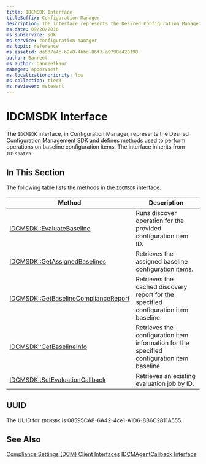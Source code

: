 ```yaml
---
title: IDCMSDK Interface
titleSuffix: Configuration Manager
description: The interface represents the Desired Configuration Management SDK and defines methods used to perform operations on baseline configuration items.
ms.date: 09/20/2016
ms.subservice: sdk
ms.service: configuration-manager
ms.topic: reference
ms.assetid: da537a4c-b9a8-4bbd-86f3-a9798a420198
author: Banreet
ms.author: banreetkaur
manager: apoorvseth
ms.localizationpriority: low
ms.collection: tier3
ms.reviewer: mstewart
---
```

# IDCMSDK Interface
The `IDCMSDK` interface, in Configuration Manager, represents the Desired Configuration Management SDK and defines methods used to perform operations on baseline configuration items. The interface inherits from `IDispatch`.

## In This Section
 The following table lists the methods in the `IDCMSDK` interface.

|Method|Description|
|------------|-----------------|
|[IDCMSDK::EvaluateBaseline](../../../../../develop/reference/core/clients/client-classes/idcmsdk--evaluatebaseline-method.md)|Runs discover operation for the provided configuration item ID.|
|[IDCMSDK::GetAssignedBaselines](../../../../../develop/reference/core/clients/client-classes/idcmsdk--getassignedbaselines-method.md)|Retrieves the assigned baseline configuration items.|
|[IDCMSDK::GetBaselineComplianceReport](../../../../../develop/reference/core/clients/client-classes/idcmsdk--getbaselinecompliancereport-method.md)|Retrieves the cached discovery report for the specified configuration item baseline.|
|[IDCMSDK::GetBaselineInfo](../../../../../develop/reference/core/clients/client-classes/idcmsdk--getbaselineinfo-method.md)|Retrieves the configuration item information for the specified configuration item baseline.|
|[IDCMSDK::SetEvaluationCallback](../../../../../develop/reference/core/clients/client-classes/idcmsdk--setevaluationcallback-method.md)|Retrieves an existing evaluation job by ID.|

## UUID
 The UUID for `IDCMSDK` is 08595CA8-6A42-4ce1-A1D6-8B6C2811A555.

## See Also
 [Compliance Settings (DCM) Client Interfaces](../../../../../develop/reference/core/clients/client-classes/compliance-settings--dcm--client-interfaces.md)
 [IDCMAgentCallback Interface](../../../../../develop/reference/core/clients/client-classes/idcmagentcallback-interface.md)
